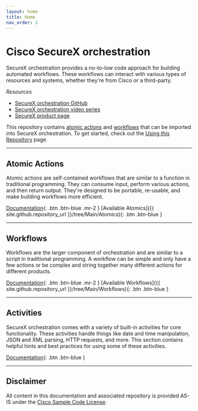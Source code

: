 ```yaml
---
layout: home
title: Home
nav_order: 1
---
```


# Cisco SecureX orchestration
SecureX orchestration provides a no-to-low code approach for building automated workflows. These workflows can interact with various types of resources and systems, whether they're from Cisco or a third-party.

*Resources*
* [SecureX orchestration GitHub](https://github.com/CiscoSecurity/sxo-05-security-workflows)
* [SecureX orchestration video series](https://www.youtube.com/playlist?list=PLPFIie48Myg2tu2gHbgm-moYg8LDaXsSo)
* [SecureX product page](https://cisco.com/go/securex)

This repository contains [atomic actions](#atomic-actions) and [workflows](#workflows) that can be imported into SecureX orchestration. To get started, check out the [Using this Repository](/configuration) page.

---

## Atomic Actions
Atomic actions are self-contained workflows that are similar to a function in traditional programming. They can consume input, perform various actions, and then return output. They're designed to be portable, re-usable, and make building workflows more efficient.

[Documentation](/atomics/){: .btn .btn-blue .mr-2 } [Available Atomics]({{ site.github.repository_url }}/tree/Main/Atomics){: .btn .btn-blue }

---

## Workflows
Workflows are the larger component of orchestration and are similar to a script in traditional programming. A workflow can be simple and only have a few actions or be complex and string together many different actions for different products.

[Documentation](/workflows/){: .btn .btn-blue .mr-2 } [Available Workflows]({{ site.github.repository_url }}/tree/Main/Workflows){: .btn .btn-blue }

---

## Activities
SecureX orchestration comes with a variety of built-in activities for core functionality. These activities handle things like date and time manipulation, JSON and XML parsing, HTTP requests, and more. This section contains helpful hints and best practices for using some of these activities.

[Documentation](/activities/){: .btn .btn-blue }

---

## Disclaimer
All content in this documentation and associated repository is provided AS-IS under the [Cisco Sample Code License](https://developer.cisco.com/site/license/cisco-sample-code-license/).

